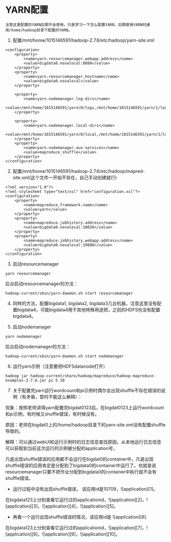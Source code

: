 # YARN配置

    注意这里配置的YARN后期不会使用，只是学习一下怎么配置YARN，后期使用YARN时通用/home/hadoop目录下配置的YARN。

1. 配置/mnt/home/1015146591/hadoop-2.7.6/etc/hadoop/yarn-site.xml
```
<configuration>
    <property>
        <name>yarn.resourcemanager.webapp.address</name>
        <value>bigdata0.novalocal:8088</value>
    </property>
    <property>
        <name>yarn.resourcemanager.hostname</name>
        <value>bigdata0.novalocal</value>
    </property>

    <property>
        <name>yarn.nodemanager.log-dirs</name>
        <value>/mnt/home/1015146591/yarn/0/logs,/mnt/home/1015146591/yarn/1/logs,/mnt/home/1015146591/yarn/2/logs</value>
    </property>

    <property>
        <name>yarn.nodemanager.local-dirs</name>
        <value>/mnt/home/1015146591/yarn/0/local,/mnt/home/1015146591/yarn/1/local,/mnt/home/1015146591/yarn/2/local</value>
    </property>
    <property>
        <name>yarn.nodemanager.aux-services</name>
        <value>mapreduce_shuffle</value>
    </property>
</configuration>

```

2. 配置/mnt/home/1015146591/hadoop-2.7.6/etc/hadoop/mapred-site.xml(这个文件一开始不存在，自己手动创建就行)
```
<?xml version="1.0"?>
<?xml-stylesheet type="text/xsl" href="configuration.xsl"?>
<configuration>
    <property>
        <name>mapreduce.framework.name</name>
        <value>yarn</value>
    </property>
    <property>
        <name>mapreduce.jobhistory.address</name>
        <value>bigdata0.novalocal:10020</value>
    </property>
    <property>
        <name>mapreduce.jobhistory.webapp.address</name>
        <value>bigdata0.novalocal:19888</value>
    </property>
</configuration>
```

3. 启动resourcemanager
```
yarn resourcemanager
```
后台启动resourcemanager的方法：
```
hadoop-current/sbin/yarn-daemon.sh start resourcemanager
```

4. 同样的方法，配置bigdata1, bigdata2, bigdata3几台机器，注意这里没有配置bigdata4，可能bigdata4用于其他特殊用途把，之前的HDFS也没有配置bigdata4。

5. 启动nodemanager
```
yarn nodemanager
```
后台启动nodemanager的方法：
```
hadoop-current/sbin/yarn-daemon.sh start nodemanager
```

6. 运行yarn示例（注意要把HDFSdatanode打开）
```
hadoop jar hadoop-current/share/hadoop/mapreduce/hadoop-mapreduce-examples-2.7.6.jar pi 5 10
```

7. 关于配置完yarn运行wordcount和pi示例时偶尔会出现shuffle不存在错误的说明（有矛盾，暂时不能这么解释）：

现象：按照老师讲得yarn配置完bigdat0123后，在bigdat0123上运行wordcount和pi示例，有时候又shuffle错误，有时候没有。

原因：老师在bigdat0上的/home/hadoop目录下的yarn-site.xml没有配置shuffle导致的。

解释：可以通过webUI和运行示例时的日志信息查找原因，从本地运行日志信息可以获取到当前这次运行的示例被分配的application号，

凡是出现shuffle错误的应用都不会运行在bigdat0的container中，凡是出现shuffle错误的应用肯定是分配到了bigdata0的container中运行了。也就是说resourcemanager只要不把作业分配到bigdata0的container中执行就不会有shuffle错误。

- 运行过程中没有出现shuffle错误， 该应用id是10709，![application][1]。

在bigdata123上分别查看它运行过的applicationid，![application][2]，![application][3]，![application][4]，![application][5]。

- 再看一个运行出现shuffle错误的情况，该应用id是 ![application][6].

在bigdata123上分别查看它运行过的applicationid，![application][7]，![application][8]，![application][9]，![application][10]。

